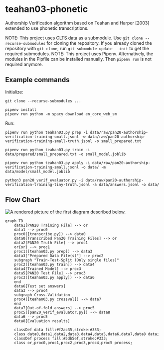 # teahan03-phonetic
Authorship Verification algorithm based on Teahan and Harper [2003] extended to use phonetic transcriptions.

NOTE: This project uses [CLTS data](https://github.com/cldf-clts/clts) as a submodule. Use `git clone --recurse-submodules` for cloning the repository. If you already cloned the repository with `git clone`, run `git submodule update --init` to get the required submodules.
NOTE: This project uses Pipenv. Alternatively, the modules in the Pipfile can be installed manually. Then `pipenv run` is not required anymore.

## Example commands
Initialize:
```
git clone --recurse-submodules ...

pipenv install
pipenv run python -m spacy download en_core_web_sm
```

Run:
```
pipenv run python teahan03.py prep -i data/raw/pan20-authorship-verification-training-small.jsonl -w data/raw/pan20-authorship-verification-training-small-truth.jsonl -o small_prepared.txt

pipenv run python teahan03.py train -i data/prepared/small_prepared.txt -o small_model.joblib

pipenv run python teahan03.py apply -i data/raw/pan20-authorship-verification-training-small.jsonl -o data/ -m data/model/small_model.joblib

python3 pan20_verif_evaluator.py -i data/raw/pan20-authorship-verification-training-tiny-truth.jsonl -a data/answers.jsonl -o data/

```

## Flow Chart
[![A rendered picture of the first diagram described below.](https://mermaid.ink/img/eyJjb2RlIjoiZ3JhcGggVERcbiAgICBkYXRhMVtQQU4yMCBUcmFpbmluZyBGaWxlXSAtLT4gb3JcbiAgICBkYXRhMSAtLT4gcHJvYzBcbiAgICBwcm9jMChbdHJhbnNjcmliZS5weV0pIC0tPiBkYXRhMFxuICAgIGRhdGEwW1RyYW5zY3JpYmVkIFBhbjIwIFRyYWluaW5nIEZpbGVzXSAtLT4gb3JcbiAgICBkYXRhMltQQU4yMCBUcnV0aCBGaWxlXSAtLT4gcHJvYzFcbiAgICBvcntvcn0gLS0-IHByb2MxXG4gICAgcHJvYzEoW3RlYWhhbjAzLnB5IHByZXBdKSAtLT4gZGF0YTNcbiAgICBkYXRhM1tcIlByZXBhcmVkIERhdGEgRmlsZShzKVwiXSAtLT4gcHJvYzJcbiAgICBzdWJncmFwaCBcIlRyYWluLVRlc3QtU3BsaXQgKE9ubHkgc2luZ2xlIGZpbGVzKVwiXG4gICAgcHJvYzIoW3RlYWhhbjAzLnB5IHRyYWluXSkgLS0-IGRhdGE0XG4gICAgZGF0YTRbVHJhaW5lZCBNb2RlbF0gLS0-IHByb2MzXG4gICAgZGF0YTVbUEFOMjAgVGVzdCBGaWxlXSAtLT4gcHJvYzNcbiAgICBwcm9jMyhbdGVhaGFuMDMucHkgYXBwbHldKSAtLT4gZGF0YTZcbiAgICBlbmRcbiAgICBkYXRhNltUZXN0IHNldCBhbnN3ZXJzXVxuICAgIGRhdGEzIC0tPiBwcm9jNFxuICAgIHN1YmdyYXBoIENyb3NzLVZhbGlkYXRpb25cbiAgICBwcm9jNChbdGVhaGFuMDMucHkgY3Jvc3N2YWxdKSAtLT4gZGF0YTdcbiAgICBlbmRcbiAgICBkYXRhN1tPdXQtb2YtZm9sZCBhbnN3ZXJzXSAtLT4gcHJvYzVcbiAgICBwcm9jNShbcGFuMjBfdmVyaWZfZXZhbHVhdG9yLnB5XSkgLS0-IGRhdGE4XG4gICAgZGF0YTYgLS0-IHByb2M1XG4gICAgZGF0YThbRXZhbHVhdGlvbiByZXN1bHRzXVxuXG4gICAgY2xhc3NEZWYgZGF0YSBmaWxsOiNmMmFjMzUsc3Ryb2tlOiMzMzM7XG4gICAgY2xhc3MgZGF0YTAsZGF0YTEsZGF0YTIsZGF0YTMsZGF0YTQsZGF0YTUsZGF0YTYsZGF0YTcsZGF0YTggZGF0YTtcbiAgICBjbGFzc0RlZiBwcm9jZXNzIGZpbGw6IzVkYjVlZixzdHJva2U6IzMzMztcbiAgICBjbGFzcyBvcixwcm9jMCxwcm9jMSxwcm9jMixwcm9jMyxwcm9jNCxwcm9jNSBwcm9jZXNzOyIsIm1lcm1haWQiOnt9LCJ1cGRhdGVFZGl0b3IiOmZhbHNlfQ)](https://mermaid-js.github.io/mermaid-live-editor/#/edit/eyJjb2RlIjoiZ3JhcGggVERcbiAgICBkYXRhMVtQQU4yMCBUcmFpbmluZyBGaWxlXSAtLT4gb3JcbiAgICBkYXRhMSAtLT4gcHJvYzBcbiAgICBwcm9jMChbdHJhbnNjcmliZS5weV0pIC0tPiBkYXRhMFxuICAgIGRhdGEwW1RyYW5zY3JpYmVkIFBhbjIwIFRyYWluaW5nIEZpbGVzXSAtLT4gb3JcbiAgICBkYXRhMltQQU4yMCBUcnV0aCBGaWxlXSAtLT4gcHJvYzFcbiAgICBvcntvcn0gLS0-IHByb2MxXG4gICAgcHJvYzEoW3RlYWhhbjAzLnB5IHByZXBdKSAtLT4gZGF0YTNcbiAgICBkYXRhM1tcIlByZXBhcmVkIERhdGEgRmlsZShzKVwiXSAtLT4gcHJvYzJcbiAgICBzdWJncmFwaCBcIlRyYWluLVRlc3QtU3BsaXQgKE9ubHkgc2luZ2xlIGZpbGVzKVwiXG4gICAgcHJvYzIoW3RlYWhhbjAzLnB5IHRyYWluXSkgLS0-IGRhdGE0XG4gICAgZGF0YTRbVHJhaW5lZCBNb2RlbF0gLS0-IHByb2MzXG4gICAgZGF0YTVbUEFOMjAgVGVzdCBGaWxlXSAtLT4gcHJvYzNcbiAgICBwcm9jMyhbdGVhaGFuMDMucHkgYXBwbHldKSAtLT4gZGF0YTZcbiAgICBlbmRcbiAgICBkYXRhNltUZXN0IHNldCBhbnN3ZXJzXVxuICAgIGRhdGEzIC0tPiBwcm9jNFxuICAgIHN1YmdyYXBoIENyb3NzLVZhbGlkYXRpb25cbiAgICBwcm9jNChbdGVhaGFuMDMucHkgY3Jvc3N2YWxdKSAtLT4gZGF0YTdcbiAgICBlbmRcbiAgICBkYXRhN1tPdXQtb2YtZm9sZCBhbnN3ZXJzXSAtLT4gcHJvYzVcbiAgICBwcm9jNShbcGFuMjBfdmVyaWZfZXZhbHVhdG9yLnB5XSkgLS0-IGRhdGE4XG4gICAgZGF0YTYgLS0-IHByb2M1XG4gICAgZGF0YThbRXZhbHVhdGlvbiByZXN1bHRzXVxuXG4gICAgY2xhc3NEZWYgZGF0YSBmaWxsOiNmMmFjMzUsc3Ryb2tlOiMzMzM7XG4gICAgY2xhc3MgZGF0YTAsZGF0YTEsZGF0YTIsZGF0YTMsZGF0YTQsZGF0YTUsZGF0YTYsZGF0YTcsZGF0YTggZGF0YTtcbiAgICBjbGFzc0RlZiBwcm9jZXNzIGZpbGw6IzVkYjVlZixzdHJva2U6IzMzMztcbiAgICBjbGFzcyBvcixwcm9jMCxwcm9jMSxwcm9jMixwcm9jMyxwcm9jNCxwcm9jNSBwcm9jZXNzOyIsIm1lcm1haWQiOnt9LCJ1cGRhdGVFZGl0b3IiOmZhbHNlfQ)

```mermaid
graph TD
    data1[PAN20 Training File] --> or
    data1 --> proc0
    proc0([transcribe.py]) --> data0
    data0[Transcribed Pan20 Training Files] --> or
    data2[PAN20 Truth File] --> proc1
    or{or} --> proc1
    proc1([teahan03.py prep]) --> data3
    data3["Prepared Data File(s)"] --> proc2
    subgraph "Train-Test-Split (Only single files)"
    proc2([teahan03.py train]) --> data4
    data4[Trained Model] --> proc3
    data5[PAN20 Test File] --> proc3
    proc3([teahan03.py apply]) --> data6
    end
    data6[Test set answers]
    data3 --> proc4
    subgraph Cross-Validation
    proc4([teahan03.py crossval]) --> data7
    end
    data7[Out-of-fold answers] --> proc5
    proc5([pan20_verif_evaluator.py]) --> data8
    data6 --> proc5
    data8[Evaluation results]

    classDef data fill:#f2ac35,stroke:#333;
    class data0,data1,data2,data3,data4,data5,data6,data7,data8 data;
    classDef process fill:#5db5ef,stroke:#333;
    class or,proc0,proc1,proc2,proc3,proc4,proc5 process;
```
